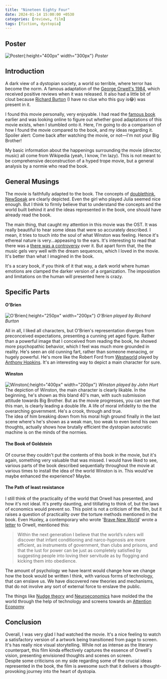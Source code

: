 ```yaml
---
title: "Nineteen Eighty Four"
date: 2024-01-14 15:00:00 +0530
categories: [reviews, film]
tags: [fiction, dystopia]
---
```


## Poster
<!-- ![Poster](\assets\img\Ninteen_Eighty_Four.jpg){:height="400px" width="300px"} -->
<img src="{{site.baseurl | prepend: site.url}}/assets/img/1984/Ninteen_Eighty_Four.jpg" alt="Poster">{:height="400px" width="300px"}
*Poster*

## Introduction
A dark view of a dystopian society, a world so terrible, where terror has become the norm. A famous adaptation of the [George Orwell's 1984](https://en.wikipedia.org/wiki/Nineteen_Eighty-Four), which received positive reviews when it was released. It also had a little bit of clout because [Richard Burton](https://en.wikipedia.org/wiki/Richard_Burton) (I have no clue who this guy is😂) was present in it. 

I found this movie personally, very enjoyable. I had read the [famous book](https://en.wikipedia.org/wiki/Nineteen_Eighty-Four) earlier and was looking online to figure out whether good adaptations of this movie exists, when I stumbled onto it. Here, I'm going to do a comparison of how I found the movie compared to the book, and my ideas regarding it. Spoiler alert: Come back after watching the movie, or not—I'm not your Big Brother!

My basic information about the happenings surrounding the movie (director, music) all come from Wikipedia (yeah, I know, I'm lazy). This is not meant to be comprehensive deconstruction of a hyped trope movie, but a general analysis by a normie who read the book.

## General Musings
The movie is faithfully adapted to the book. The concepts of [doublethink](https://en.wikipedia.org/wiki/Doublethink), [NewSpeak](https://en.wikipedia.org/wiki/Newspeak) are clearly depicted. Even the girl who played Julia seemed nice enough. But I think to firmly believe that to understand the concepts and the world built behind it and the ideas represented in the book, one should have already read the book.

The main thing, that caught my attention in this movie was the OST. It was really beautiful to hear some ideas that were so accurately described. I mean, it tries to touch into the soul of what Winston was feeling. Hence it's ethereal nature is very...appeasing to the ears. It's interesting to read that there was a [there was a controversy](https://en.wikipedia.org/wiki/Nineteen_Eighty-Four_(1984_film)#Score_controversy) over it. But apart form that, the the music gels very well with the dream sequences, which I loved in the movie. It's better than what I imagined in the book.

It's a scary book, if you think of it that way, a dark world where human emotions are clamped the darker version of a organization. The imposistion and limitations on the human will presented here is crazy.

## Specific Parts
#### O'Brien

<img src="{{site.baseurl | prepend: site.url}}/assets/img/1984/O'Brian.jpg" alt="O'Brien">{:height="250px" width="200px"}
*O'Brien played by Richard Burton*

All in all, I liked all characters, but O'Brien's representation diverges from preconceived expectations, presenting a cunning yet aged figure. Rather than a powerful image that I conceived from reading the book, he showed more psychopathic behavior, which I feel was much more grounded in reality. He's seen an old cunning fart, rather than someone menacing, or hugely powerful. He's more like the Robert Ford from [Westworld](https://www.imdb.com/title/tt0475784/) played by [Anthony Hopkins](https://en.wikipedia.org/wiki/Anthony_Hopkins). It's an interesting way to depict a main character for sure.

#### Winston

<img src="{{site.baseurl | prepend: site.url}}/assets/img/1984/Winston.jpg" alt="Winston">{:height="400px" width="200px"}
*Winston played by John Hurt*
The depiction of Winston, the main character is clearly likable. In the beginning, he's shown as this bland 40's man, with such submission attitude towards Big Brother. But as the movie progresses, you can see that this man, is clearly leading a double life. A life of moral infidelity to the the overarching government. He's a crook, through and true.<br>
The idea of him breaking down from his moral high ground finally in the last scene where's he's shown as a weak man, too weak to even bend his own thoughts, actually shows how brutally efficient the dystopian autocratic machine is on the minds of the normies.

#### The Book of Goldstein
Of course they couldn't put the contents of this book in the movie, but it's again, something very valuable that was missed. I would have liked to see, various parts of the book described sequentially throughout the movie at various times to install the idea of the world Winston is in. This would've maybe enhanced the experience? Maybe.

#### The Path of least resistance
I still think of the practicality of the world that Orwell has presented, and how it's not ideal. It's pretty daunting, and titillating to think of, but the laws of economics would prevent so. This point is not a criticism of the film, but it raises a question of practicality over the torture methods mentioned in the book. Even Huxley, a contemporary who wrote '[Brave New World](https://www.goodreads.com/book/show/5129.Brave_New_World)' wrote a [letter](https://lettersofnote.com/2012/03/06/1984-v-brave-new-world/) to Orwell, mentioned this: 

> Within the next generation I believe that the world’s rulers will discover that infant conditioning and narco-hypnosis are more efficient, as instruments of government, than clubs and prisons, and that the lust for power can be just as completely satisfied by suggesting people into loving their servitude as by flogging and kicking them into obedience.

The amount of psychology we have learnt would change how we change how the book would be written I think, with various forms of technology, that can enslave us. We have discovered new theories and mechanisms, that do not involve any sort of external force to enslave the public.

The things like [Nudge theory](https://en.wikipedia.org/wiki/Nudge_theory) and [Neuroeconomics](https://en.wikipedia.org/wiki/Neuroeconomics) have molded the the world through the help of technology and screens towards an [Attention Economy](https://en.wikipedia.org/wiki/Attention_economy) 

## Conclusion
Overall, I was very glad I had watched the movie. It's a nice feeling to watch a satisfactory version of a artwork being transitioned from page to screen. It's has really nice visual storytelling. While not as intense as the literary counterpart, this film kinda effectively captures the essence of Orwell's vision, presenting envisioned thoughts and scenes on screen. 
<br>
Despite some criticisms on my side regarding some of the crucial ideas represented in the book, the film is awesome such that it delivers a thought-provoking journey into the heart of dystopia.





